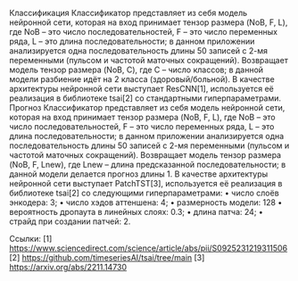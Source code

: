 Классификация
Классификатор представляет из себя модель нейронной сети, которая на вход принимает тензор размера (NoB, F, L),
где NoB – это число последовательностей, F – это число переменных ряда, L – это длина последовательности; 
в данном приложении анализируется одна последовательность длины 50 записей с 2-мя переменными (пульсом и частотой маточных сокращений).
Возвращает модель тензор размера (NoB, C), где C – число классов; в данной модели разбиение идёт на 2 класса (здоровый/больной). 
В качестве архитектуры нейронной сети выступает ResCNN[1], используется её реализация в библиотеке tsai[2] со стандартными гиперпараметрами.
Прогноз
Классификатор представляет из себя модель нейронной сети, которая на вход принимает тензор размера (NoB, F, L), 
где NoB – это число последовательностей, F – это число переменных ряда, L – это длина последовательности; 
в данном приложении анализируется одна последовательность длины 50 записей с 2-мя переменными (пульсом и частотой маточных сокращений).
Возвращает модель тензор размера (NoB, F, Lnew), где Lnew – длина предсказанной последовательности; 
в данной модели делается прогноз длины 1. В качестве архитектуры нейронной сети выступает PatchTST[3], 
используется её реализация в библиотеке tsai[2] со следующими гиперпараметрами:
•	число слоёв энкодера: 3;
•	число хэдов аттеншена: 4;
•	размерность модели: 128
•	вероятность дропаута в линейных слоях: 0.3;
•	длина патча: 24;
•	страйд при создании патчей: 2.

Ссылки:
[1]
https://www.sciencedirect.com/science/article/abs/pii/S0925231219311506
[2]
https://github.com/timeseriesAI/tsai/tree/main
[3]
https://arxiv.org/abs/2211.14730


